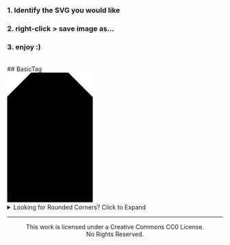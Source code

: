 ### 1. Identify the SVG you would like
### 2. right-click > save image as...
### 3. enjoy :)
<br />  
## BasicTag
<br />  
  <img src="https://raw.githubusercontent.com/allthebets/svghub/main/SVGs/BasicTag.svg" width="200">
<br />  
<details>
  <summary>
    Looking for Rounded Corners? Click to Expand
  </summary>
<br />    
  BasicTag w/ 10px corner radius<br />  
  <img src="https://raw.githubusercontent.com/allthebets/svghub/main/SVGs/BasicTag_10px.svg" width="200">
<br />  
  BasicTag w/ 15px corner radius<br />  
  <img src="https://raw.githubusercontent.com/allthebets/svghub/main/SVGs/BasicTag_15px.svg" width="200">
<br />    
  BasicTag w/ 20px corner radius<br />  
  <img src="https://raw.githubusercontent.com/allthebets/svghub/main/SVGs/BasicTag_20px.svg" width="200">
<br />    
  BasicTag w/ 25px corner radius<br />  
  <img src="https://raw.githubusercontent.com/allthebets/svghub/main/SVGs/BasicTag_25px.svg" width="200">
<br />    
  BasicTag w/ 30px corner radius<br />  
  <img src="https://raw.githubusercontent.com/allthebets/svghub/main/SVGs/BasicTag_30px.svg" width="200">
<br />    
  BasicTag w/ 35px corner radius<br />  
  <img src="https://raw.githubusercontent.com/allthebets/svghub/main/SVGs/BasicTag_35px.svg" width="200">
<br />    
  BasicTag w/ 40px corner radius<br />  
  <img src="https://raw.githubusercontent.com/allthebets/svghub/main/SVGs/BasicTag_40px.svg" width="200">
<br />  
  BasicTag w/ 45px corner radius<br />  
  <img src="https://raw.githubusercontent.com/allthebets/svghub/main/SVGs/BasicTag_45px.svg" width="200">
<br />    
  BasicTag w/ 50px corner radius<br />  
  <img src="https://raw.githubusercontent.com/allthebets/svghub/main/SVGs/BasicTag_50px.svg" width="200">
</details>
<hr>
<p align="center">
  This work is licensed under a Creative Commons CC0 License.
<br />
  No Rights Reserved.
</p>
